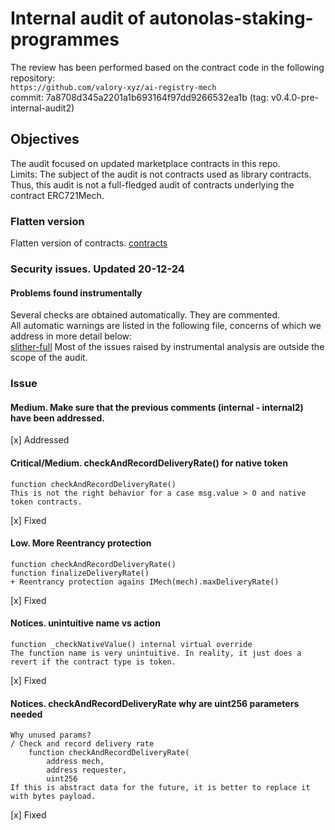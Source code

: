 # Internal audit of autonolas-staking-programmes
The review has been performed based on the contract code in the following repository:<br>
`https://github.com/valory-xyz/ai-registry-mech` <br>
commit: 7a8708d345a2201a1b693164f97dd9266532ea1b (tag: v0.4.0-pre-internal-audit2) <br> 

## Objectives
The audit focused on updated marketplace contracts in this repo. <br>
Limits: The subject of the audit is not contracts used as library contracts. Thus, this audit is not a full-fledged audit of contracts underlying the contract ERC721Mech. <br>

### Flatten version
Flatten version of contracts. [contracts](https://github.com/valory-xyz/ai-registry-mech/blob/main/audits/internal3/analysis/contracts)

### Security issues. Updated 20-12-24
#### Problems found instrumentally
Several checks are obtained automatically. They are commented. <br>
All automatic warnings are listed in the following file, concerns of which we address in more detail below: <br>
[slither-full](https://github.com/valory-xyz/autonolas-staking-programmes/blob/main/audits/internal3/analysis/slither_full.txt) 
Most of the issues raised by instrumental analysis are outside the scope of the audit. <br>


### Issue
#### Medium. Make sure that the previous comments (internal - internal2) have been addressed.
[x] Addressed

#### Critical/Medium. checkAndRecordDeliveryRate() for native token
```
function checkAndRecordDeliveryRate()
This is not the right behavior for a case msg.value > 0 and native token contracts.
```
[x] Fixed

#### Low. More Reentrancy protection
```
function checkAndRecordDeliveryRate()
function finalizeDeliveryRate() 
+ Reentrancy protection agains IMech(mech).maxDeliveryRate()
```
[x] Fixed

#### Notices. unintuitive name vs action
```
function _checkNativeValue() internal virtual override
The function name is very unintuitive. In reality, it just does a revert if the contract type is token.
```
[x] Fixed

#### Notices. checkAndRecordDeliveryRate why are uint256 parameters needed
```
Why unused params?
/ Check and record delivery rate
    function checkAndRecordDeliveryRate(
        address mech,
        address requester,
        uint256
If this is abstract data for the future, it is better to replace it with bytes payload.
```
[x] Fixed